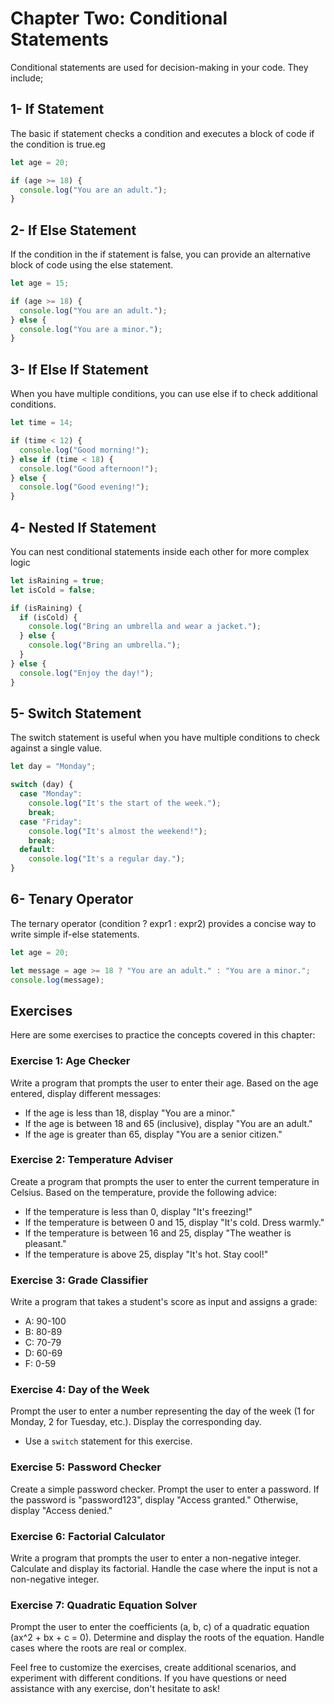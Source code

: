 # Chapter Two: Conditional Statements
Conditional statements are used for decision-making in your code. They include;

## 1- If Statement
The basic if statement checks a condition and executes a block of code if the condition is true.eg
```js
let age = 20;

if (age >= 18) {
  console.log("You are an adult.");
}
```
## 2- If Else Statement
If the condition in the if statement is false, you can provide an alternative block of code using the else statement.
```js
let age = 15;

if (age >= 18) {
  console.log("You are an adult.");
} else {
  console.log("You are a minor.");
}
```
## 3- If Else If  Statement
When you have multiple conditions, you can use else if to check additional conditions.
```js
let time = 14;

if (time < 12) {
  console.log("Good morning!");
} else if (time < 18) {
  console.log("Good afternoon!");
} else {
  console.log("Good evening!");
}
```
## 4- Nested If Statement
You can nest conditional statements inside each other for more complex logic
```js
let isRaining = true;
let isCold = false;

if (isRaining) {
  if (isCold) {
    console.log("Bring an umbrella and wear a jacket.");
  } else {
    console.log("Bring an umbrella.");
  }
} else {
  console.log("Enjoy the day!");
}

```
## 5- Switch Statement
The switch statement is useful when you have multiple conditions to check against a single value.
```js
let day = "Monday";

switch (day) {
  case "Monday":
    console.log("It's the start of the week.");
    break;
  case "Friday":
    console.log("It's almost the weekend!");
    break;
  default:
    console.log("It's a regular day.");
}


```
## 6- Tenary Operator
The ternary operator (condition ? expr1 : expr2) provides a concise way to write simple if-else statements.
```js
let age = 20;

let message = age >= 18 ? "You are an adult." : "You are a minor.";
console.log(message);
```

## Exercises
 Here are some exercises to practice the concepts covered in this chapter:

### Exercise 1: Age Checker
Write a program that prompts the user to enter their age. Based on the age entered, display different messages:
- If the age is less than 18, display "You are a minor."
- If the age is between 18 and 65 (inclusive), display "You are an adult."
- If the age is greater than 65, display "You are a senior citizen."

### Exercise 2: Temperature Adviser
Create a program that prompts the user to enter the current temperature in Celsius. Based on the temperature, provide the following advice:
- If the temperature is less than 0, display "It's freezing!"
- If the temperature is between 0 and 15, display "It's cold. Dress warmly."
- If the temperature is between 16 and 25, display "The weather is pleasant."
- If the temperature is above 25, display "It's hot. Stay cool!"

### Exercise 3: Grade Classifier
Write a program that takes a student's score as input and assigns a grade:
- A: 90-100
- B: 80-89
- C: 70-79
- D: 60-69
- F: 0-59

### Exercise 4: Day of the Week
Prompt the user to enter a number representing the day of the week (1 for Monday, 2 for Tuesday, etc.). Display the corresponding day.
- Use a `switch` statement for this exercise.

### Exercise 5: Password Checker
Create a simple password checker. Prompt the user to enter a password. If the password is "password123", display "Access granted." Otherwise, display "Access denied."

### Exercise 6: Factorial Calculator
Write a program that prompts the user to enter a non-negative integer. Calculate and display its factorial. Handle the case where the input is not a non-negative integer.

### Exercise 7: Quadratic Equation Solver
Prompt the user to enter the coefficients (a, b, c) of a quadratic equation (ax^2 + bx + c = 0). Determine and display the roots of the equation. Handle cases where the roots are real or complex.

Feel free to customize the exercises, create additional scenarios, and experiment with different conditions. If you have questions or need assistance with any exercise, don't hesitate to ask!